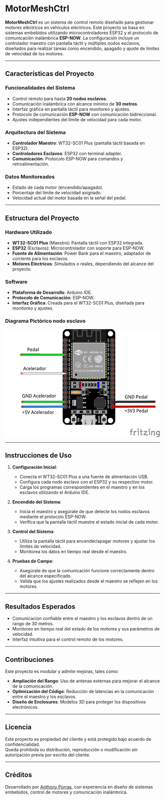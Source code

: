 # MotorMeshCtrl

**MotorMeshCtrl** es un sistema de control remoto diseñado para gestionar motores eléctricos en vehículos eléctricos. Este proyecto se basa en sistemas embebidos utilizando microcontroladores ESP32 y el protocolo de comunicación inalámbrica **ESP-NOW**. La configuración incluye un controlador maestro con pantalla táctil y múltiples nodos esclavos, diseñados para realizar tareas como encendido, apagado y ajuste de límites de velocidad de los motores.

---

## Características del Proyecto

### Funcionalidades del Sistema
- Control remoto para hasta **20 nodos esclavos**.
- Comunicación inalámbrica con alcance mínimo de **30 metros**.
- Interfaz gráfica en pantalla táctil para monitoreo y ajustes.
- Protocolo de comunicación **ESP-NOW** con comunicación bidireccional.
- Ajustes independientes del límite de velocidad para cada motor.

### Arquitectura del Sistema
- **Controlador Maestro**: WT32-SC01 Plus (pantalla táctil basada en ESP32).
- **Controladores Esclavos**: ESP32 con terminal adapter.
- **Comunicación**: Protocolo ESP-NOW para comandos y retroalimentación.

### Datos Monitoreados
- Estado de cada motor (encendido/apagado).
- Porcentaje del límite de velocidad asignado.
- Velocidad actual del motor basada en la señal del pedal.

---

## Estructura del Proyecto

### Hardware Utilizado
- **WT32-SC01 Plus** (Maestro): Pantalla táctil con ESP32 integrada.
- **ESP32** (Esclavos): Microcontrolador con soporte para ESP-NOW.
- **Fuente de Alimentación**: Power Bank para el maestro, adaptador de corriente para los esclavos.
- **Motores Eléctricos**: Simulados o reales, dependiendo del alcance del proyecto.

### Software
- **Plataforma de Desarrollo**: Arduino IDE.
- **Protocolo de Comunicación**: ESP-NOW.
- **Interfaz Gráfica**: Creada para el WT32-SC01 Plus, diseñada para monitoreo y ajustes.

### Diagrama Pictórico nodo esclavo

![OpenWebDocs Logo: Carle el ratón de biblioteca](electronics/MotorMeshCtrl_bb.png)



---

## Instrucciones de Uso

1. **Configuración Inicial**:
   - Conecta el WT32-SC01 Plus a una fuente de alimentación USB.
   - Configura cada nodo esclavo con el ESP32 y su respectivo motor.
   - Carga los programas correspondientes en el maestro y en los esclavos utilizando el Arduino IDE.

2. **Encendido del Sistema**:
   - Inicia el maestro y asegúrate de que detecte los nodos esclavos mediante el protocolo ESP-NOW.
   - Verifica que la pantalla táctil muestre el estado inicial de cada motor.

3. **Control del Sistema**:
   - Utiliza la pantalla táctil para encender/apagar motores y ajustar los límites de velocidad.
   - Monitorea los datos en tiempo real desde el maestro.

4. **Pruebas de Campo**:
   - Asegúrate de que la comunicación funcione correctamente dentro del alcance especificado.
   - Valida que los ajustes realizados desde el maestro se reflejen en los motores.

---

## Resultados Esperados

- Comunicación confiable entre el maestro y los esclavos dentro de un rango de 30 metros.
- Monitoreo en tiempo real del estado de los motores y sus parámetros de velocidad.
- Interfaz intuitiva para el control remoto de los motores.

---

## Contribuciones

Este proyecto es modular y admite mejoras, tales como:
- **Ampliación del Rango**: Uso de antenas externas para mejorar el alcance de la comunicación.
- **Optimización del Código**: Reducción de latencias en la comunicación entre el maestro y los esclavos.
- **Diseño de Enclosures**: Modelos 3D para proteger los dispositivos electrónicos.

---

## Licencia

Este proyecto es propiedad del cliente y está protegido bajo acuerdo de confidencialidad.  
Queda prohibida su distribución, reproducción o modificación sin autorización previa por escrito del cliente.  


---

## Créditos

Desarrollado por [Anthony Porras](https://github.com/AnthonyPorras), con experiencia en diseño de sistemas embebidos, control de motores y comunicación inalámbrica.
